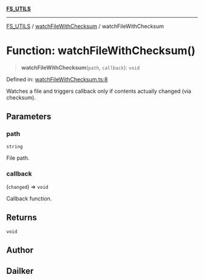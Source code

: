 [**FS_UTILS**](../../README.md)

***

[FS_UTILS](../../README.md) / [watchFileWithChecksum](../README.md) / watchFileWithChecksum

# Function: watchFileWithChecksum()

> **watchFileWithChecksum**(`path`, `callback`): `void`

Defined in: [watchFileWithChecksum.ts:8](https://github.com/dailker/everyutil/blob/26e2bb73429918cf0d08899e9efd90b82a42c92e/src/fs/watchFileWithChecksum.ts#L8)

Watches a file and triggers callback only if contents actually changed (via checksum).

## Parameters

### path

`string`

File path.

### callback

(`changed`) => `void`

Callback function.

## Returns

`void`

## Author

## Dailker
